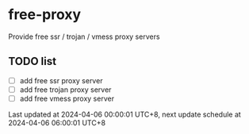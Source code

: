 
# free-proxy
Provide free ssr / trojan / vmess proxy servers


## TODO list
- [ ] add free ssr proxy server
- [ ] add free trojan proxy server
- [ ] add free vmess proxy server

Last updated at 2024-04-06 00:00:01 UTC+8, next update schedule at 2024-04-06 06:00:01 UTC+8

